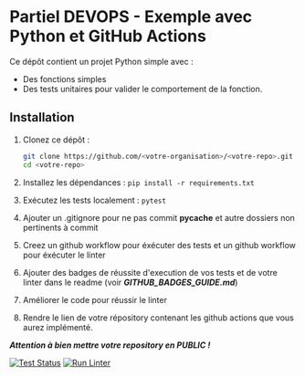 # Partiel DEVOPS - Exemple avec Python et GitHub Actions

Ce dépôt contient un projet Python simple avec :

- Des fonctions simples
- Des tests unitaires pour valider le comportement de la fonction.

## Installation

1. Clonez ce dépôt :
   ```bash
   git clone https://github.com/<votre-organisation>/<votre-repo>.git
   cd <votre-repo>

2. Installez les dépendances :
```pip install -r requirements.txt```

3. Exécutez les tests localement :
```pytest```

4. Ajouter un .gitignore pour ne pas commit __pycache__ et autre dossiers non pertinents à commit 

4. Creez un github workflow pour éxécuter des tests et  un github workflow pour éxécuter le linter 

5. Ajouter des badges de réussite d'execution de vos tests et de votre linter dans le readme (voir ***GITHUB_BADGES_GUIDE.md***)

6. Améliorer le code pour réussir le linter

7. Rendre le lien de votre répository contenant les github actions que vous aurez implémenté. 

***Attention à bien mettre votre repository en PUBLIC !***


[![Test Status](https://github.com/NoWa-FTN/Partiel-3INFOR-NoaFontaine/actions/workflows/test.yml/badge.svg)](https://github.com/NoWa-FTN/Partiel-3INFOR-NoaFontaine/actions/workflows/test.yml)
[![Run Linter](https://github.com/NoWa-FTN/Partiel-3INFOR-NoaFontaine/actions/workflows/linter.yml/badge.svg?branch=main)](https://github.com/NoWa-FTN/Partiel-3INFOR-NoaFontaine/actions/workflows/linter.yml)
